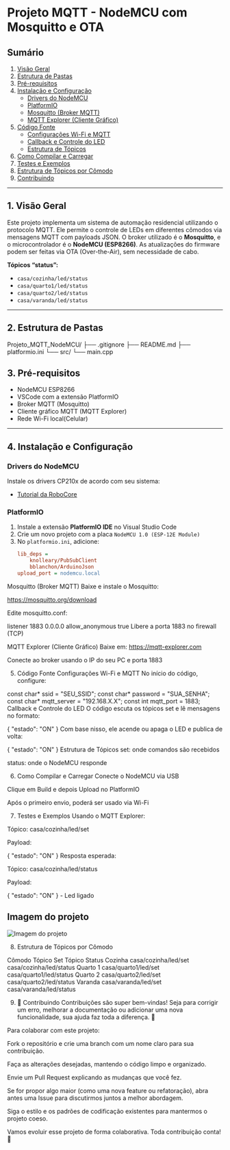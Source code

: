 # Projeto MQTT - NodeMCU com Mosquitto e OTA

## Sumário
1. [Visão Geral](#visão-geral)  
2. [Estrutura de Pastas](#estrutura-de-pastas)  
3. [Pré-requisitos](#pré-requisitos)  
4. [Instalação e Configuração](#instalação-e-configuração)  
   - [Drivers do NodeMCU](#drivers-do-nodemcu)  
   - [PlatformIO](#platformio)  
   - [Mosquitto (Broker MQTT)](#mosquitto-broker-mqtt)  
   - [MQTT Explorer (Cliente Gráfico)](#mqtt-explorer-cliente-gráfico)  
5. [Código Fonte](#código-fonte)  
   - [Configurações Wi-Fi e MQTT](#configurações-wi-fi-e-mqtt)  
   - [Callback e Controle do LED](#callback-e-controle-do-led)  
   - [Estrutura de Tópicos](#estrutura-de-tópicos)  
6. [Como Compilar e Carregar](#como-compilar-e-carregar)  
7. [Testes e Exemplos](#testes-e-exemplos)  
8. [Estrutura de Tópicos por Cômodo](#estrutura-de-tópicos-por-cômodo)  
9. [Contribuindo](#contribuindo)  

---

## 1. Visão Geral

Este projeto implementa um sistema de automação residencial utilizando o protocolo MQTT. Ele permite o controle de LEDs em diferentes cômodos via mensagens MQTT com payloads JSON. O broker utilizado é o **Mosquitto**, e o microcontrolador é o **NodeMCU (ESP8266)**. As atualizações do firmware podem ser feitas via OTA (Over-the-Air), sem necessidade de cabo.

**Tópicos “status”:**
- `casa/cozinha/led/status`
- `casa/quarto1/led/status`
- `casa/quarto2/led/status`
- `casa/varanda/led/status`

---

## 2. Estrutura de Pastas

Projeto_MQTT_NodeMCU/
├── .gitignore
├── README.md
├── platformio.ini
└── src/
└── main.cpp


## 3. Pré-requisitos

- NodeMCU ESP8266
- VSCode com a extensão PlatformIO
- Broker MQTT (Mosquitto)
- Cliente gráfico MQTT (MQTT Explorer)
- Rede Wi-Fi local(Celular)

---

## 4. Instalação e Configuração

### Drivers do NodeMCU

Instale os drivers CP210x de acordo com seu sistema:
- [Tutorial da RoboCore](https://www.robocore.net/tutoriais/instalando-driver-do-nodemcu)

### PlatformIO

1. Instale a extensão **PlatformIO IDE** no Visual Studio Code
2. Crie um novo projeto com a placa `NodeMCU 1.0 (ESP-12E Module)`
3. No `platformio.ini`, adicione:
   ```ini
   lib_deps =
       knolleary/PubSubClient
       bblanchon/ArduinoJson
   upload_port = nodemcu.local
Mosquitto (Broker MQTT)
Baixe e instale o Mosquitto:

https://mosquitto.org/download

Edite mosquitto.conf:

listener 1883 0.0.0.0
allow_anonymous true
Libere a porta 1883 no firewall (TCP)

MQTT Explorer (Cliente Gráfico)
Baixe em: https://mqtt-explorer.com

Conecte ao broker usando o IP do seu PC e porta 1883

5. Código Fonte
Configurações Wi-Fi e MQTT
No início do código, configure:

const char* ssid = "SEU_SSID";
const char* password = "SUA_SENHA";
const char* mqtt_server = "192.168.X.X";
const int mqtt_port = 1883;
Callback e Controle do LED
O código escuta os tópicos set e lê mensagens no formato:

{ "estado": "ON" }
Com base nisso, ele acende ou apaga o LED e publica de volta:

{ "estado": "ON" }
Estrutura de Tópicos
set: onde comandos são recebidos

status: onde o NodeMCU responde

6. Como Compilar e Carregar
Conecte o NodeMCU via USB

Clique em Build e depois Upload no PlatformIO

Após o primeiro envio, poderá ser usado via Wi-Fi

7. Testes e Exemplos
Usando o MQTT Explorer:

Tópico: casa/cozinha/led/set

Payload:

{ "estado": "ON" }
Resposta esperada:

Tópico: casa/cozinha/led/status

Payload:

{ "estado": "ON" } - Led ligado

## Imagem do projeto
![Imagem do projeto](Imagens/imagem.jpg)

8. Estrutura de Tópicos por Cômodo

Cômodo	Tópico Set	Tópico Status
Cozinha	casa/cozinha/led/set	casa/cozinha/led/status
Quarto 1	casa/quarto1/led/set	casa/quarto1/led/status
Quarto 2	casa/quarto2/led/set	casa/quarto2/led/status
Varanda	casa/varanda/led/set	casa/varanda/led/status

9. 🤝 Contribuindo
Contribuições são super bem-vindas! Seja para corrigir um erro, melhorar a documentação ou adicionar uma nova funcionalidade, sua ajuda faz toda a diferença. 💪

Para colaborar com este projeto:

Fork o repositório e crie uma branch com um nome claro para sua contribuição.

Faça as alterações desejadas, mantendo o código limpo e organizado.

Envie um Pull Request explicando as mudanças que você fez.

Se for propor algo maior (como uma nova feature ou refatoração), abra antes uma Issue para discutirmos juntos a melhor abordagem.

Siga o estilo e os padrões de codificação existentes para mantermos o projeto coeso.

Vamos evoluir esse projeto de forma colaborativa. Toda contribuição conta! 🚀  

